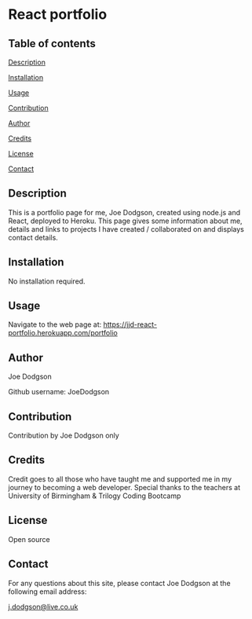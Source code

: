 # React portfolio

## Table of contents
[Description](#description)

[Installation](#installation)

[Usage](#usage)

[Contribution](#contribution)

[Author](#author)

[Credits](#credits)

[License](#license)

[Contact](#contact)


## Description
This is a portfolio page for me, Joe Dodgson, created using node.js and React, deployed to Heroku. This page gives some information about me, details and links to projects I have created / collaborated on and displays contact details.

## Installation

No installation required.

## Usage

Navigate to the web page at: https://jjd-react-portfolio.herokuapp.com/portfolio

## Author
Joe Dodgson

Github username: JoeDodgson

## Contribution

Contribution by Joe Dodgson only

## Credits

Credit goes to all those who have taught me and supported me in my journey to becoming a web developer. Special thanks to the teachers at University of Birmingham & Trilogy Coding Bootcamp

## License

Open source

## Contact
For any questions about this site, please contact Joe Dodgson at the following email address:

j.dodgson@live.co.uk
